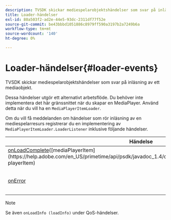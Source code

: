 ```yaml
---
description: TVSDK skickar mediespelarobjektshändelser som svar på inläsning av ett mediaobjekt.
title: Loader-händelser
exl-id: 80a503f2-ad2e-44e5-93dc-2311df77f52e
source-git-commit: be43bbbd1051886c8979ff590a3197b2a7249b6a
workflow-type: tm+mt
source-wordcount: '140'
ht-degree: 0%

---
```


# Loader-händelser{#loader-events}

TVSDK skickar mediespelarobjektshändelser som svar på inläsning av ett mediaobjekt.

Dessa händelser utgör ett alternativt arbetsflöde. Du behöver inte implementera det här gränssnittet när du skapar en MediaPlayer. Använd detta när du vill ha en `MediaPlayerItemLoader`.

Om du vill få meddelanden om händelser som rör inläsning av en mediespelarresurs registrerar du en implementering av `MediaPlayerItemLoader.LoaderListener` inklusive följande händelser.

| Händelse | Betydelse |
|---|---|
| [onLoadComplete](https://help.adobe.com/en_US/primetime/api/psdk/javadoc_1.4/com/adobe/mediacore/MediaPlayerItemLoader.LoaderListener.html#onLoadComplete(com.adobe.mediacore.MediaPlayerItem))([mediaPlayerItem](https://help.adobe.com/en_US/primetime/api/psdk/javadoc_1.4/com/adobe/mediacore/MediaPlayerItem.html) playerItem) | Inläsningen av medieresursen har slutförts. |
| [onError](https://help.adobe.com/en_US/primetime/api/psdk/javadoc_1.4/com/adobe/mediacore/MediaPlayerItemLoader.LoaderListener.html#onError(com.adobe.ave.MediaErrorCode,%20java.lang.String)) | Ett problem uppstod vid inläsning av medieresurser. |

>[!NOTE]
>
>Se även `onLoadInfo (loadInfo)` under QoS-händelser.
